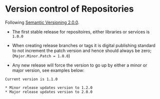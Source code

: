Version control of Repositories
===============================

Following [Semantic Versioning 2.0.0](https://semver.org/).

* The first stable release for repositoires, either libraries or services is `1.0.0`

* When creating release branches or tags it is digital publishing standard to not increment the patch version and hence should always be zero; (`Major.Minor.Patch = 1.0.0`)

* Any new release will force the version to go up by either a minor or major version, see examples below:

```
Current version is 1.1.0

* Minor release updates version to 1.2.0
* Major release updates version to 2.0.0
```